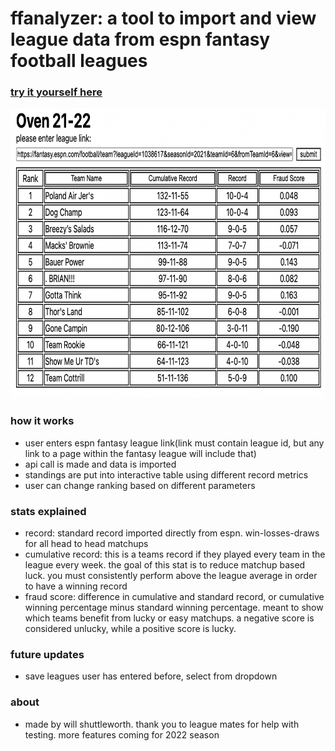 # ffanalyzer: a tool to import and view league data from espn fantasy football leagues

### [try it yourself here](https://willshuttleworth.github.io/ffanalyzer/src/ffanalyzer.html)

<img src="img/sample.png" width="736" height="464"/>

### how it works

* user enters espn fantasy league link(link must contain league id, but any link to a page within the fantasy league will include that)
* api call is made and data is imported
* standings are put into interactive table using different record metrics
* user can change ranking based on different parameters

### stats explained

* record: standard record imported directly from espn. win-losses-draws for all head to head matchups   
* cumulative record: this is a teams record if they played every team in the league every week. the goal of this stat is to reduce matchup based luck. you must consistently perform above the league average in order to have a winning record
* fraud score: difference in cumulative and standard record, or cumulative winning percentage minus standard winning percentage. meant to show which teams benefit from lucky or easy matchups. a negative score is considered unlucky, while a positive score is lucky.

### future updates

* save leagues user has entered before, select from dropdown

### about

* made by will shuttleworth. thank you to league mates for help with testing. more features coming for 2022 season

